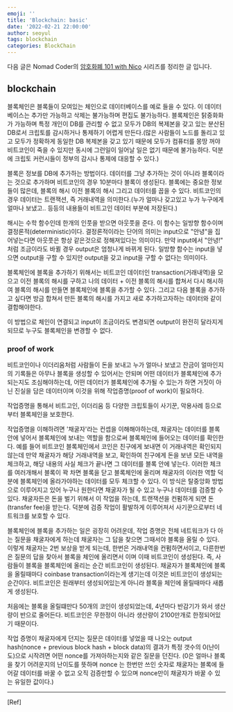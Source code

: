 ```yaml
---
emoji: ''
title: 'Blockchain: basic'
date: '2022-02-21 22:00:00'
author: seoyul
tags: blockchain
categories: BlockChain
---
```


다음 글은 Nomad Coder의 [암호화폐 101 with Nico](https://www.youtube.com/watch?v=ElGBP90XZWE&list=PL7jH19IHhOLOJfXeVqjtiawzNQLxOgTdq&index=3) 시리즈를 정리한 글 입니다.

## blockchain
블록체인은 블록들이 모여있는 체인으로 데이터베이스를 예로 들을 수 있다. 이 데이터베이스는 추가만 가능하고 삭제는 불가능하며 편집도 불가능하다.
블록체인은 탉중화화가 가능하며 특정 개인이 DB를 관리할 수 없고 모두가 DB의 복제본을 갖고 있는 분산된 DB로서 크립토를 감시하거나 통제하기 어렵게 만든다.(많은 사람들이 노드를 돌리고 있고 모두가 정확하게 동일한 DB 복제본을 갖고 있기 때문에 모두가 컴퓨터를 몽땅 꺼야 비트코인이 죽을 수 있지만 동시에 그런일이 일어날 일은 없기 때문에 불가능하다. 덕분에 크립토 커런시들이 정부의 감시나 통제에 대응할 수 있다.)

블록은 정보를 DB에 추가하는 방법이다. 데이터를 그냥 추가하는 것이 아니라 블록이라는 것으로 추가하며 비트코인의 경우 10분마다 블록이 생성된다.
블록에는 중요한 정보들이 많은데, 블록의 해시 이전 블록의 해시 그리고 데이터를 꼽을 수 있다.
비트코인의 경우 데이터는 트랜잭션, 즉 거래내역을 의미한다.(누가 얼마나 갖고있고 누가 누구에게 얼마나 보냈고.. 등등의 내용들이 비트고인 데이터 부분에 저장된다.)

해시는 수학 함수인데 한개의 인풋을 받으면 아웃풋을 준다. 이 함수는 일방향 함수이며 결정론적(deterministic)이다. 
결정론적이라는 단어의 의미는 input으로 "안녕"을 집어넣는다면 아웃풋은 항상 같은것으로 정해져있다는 의미이다. 만약 input에서 "안녕!" 처럼 조금이라도 바뀔 경우 output은 엄청나게 바뀌게 된다.
일방향 함수는 input을 넣으면 output을 구할 수 있지만 output을 갖고 input을 구할 수 없다는 의미이다.

블록체인에 블록을 추가하기 위해서는 비트코인 데이터인 transaction(거래내역)을 모으고 이전 블록의 해시를 구하고 나의 데이터 + 이전 블록의 해시를 합쳐서 다시 해시하여 블록의 해시를 만들면 블록체인에 블록을 추가할 수 있다. 그리고 다음 블록을 추가하고 싶다면 방금 합쳐서 만든 블록의 해시를 가지고 새로 추가하고자하는 데이터와 같이 결합해야한다.

이 방법으로 체인이 연결되고 input이 조금이라도 변경되면 output이 완전히 달라지게 되므로 누구도 블록체인을 변경할 수 없다.


### proof of work
비트코인이나 이더리움처럼 사람들이 돈을 보내고 누가 얼마나 보냈고 잔금이 얼마인지의 기록들은 아무나 블록을 생성할 수 있어서는 안되며 어떤 데이터가 블록체인에 추가되는지도 조심해야하는데, 어떤 데이터가 블록체인에 추가될 수 있는가 하면 거짓이 아닌 진실을 담은 데이터이며 이것을 위해 작업증명(proof of work)이 필요하다.

작업증명을 통해서 비트고인, 이더리움 등 다양한 크립토들이 사기꾼, 악용사례 등으로 부터 블록체인을 보호한다. 

작업증명을 이해하려면 '채굴자'라는 컨셉을 이해해야하는데, 채굴자는 데이터를 블록 안에 넣어서 블록체인에 보내는 역할을 함으로써 블록체인에 들어오는 데이터를 확인한다. 
예를 들어 비트코인 블록체인에서 코인은 친구에게 보내면 이 거래내역은 확인되지 않는데 만약 채굴자가 해당 거래내역을 보고, 확인하여 친구에게 돈을 보낸 모든 내역을 체크하고, 해당 내용의 사실 체크가 끝나면 그 데이터를 블록 안에 넣는다. 이러한 체크를 여러개해서 블록이 꽉 차면 블록을 닫고 블록체인에 올리며 채굴자의 이러한 역할 덕분에 블록체인에 올라가야하는 데이터를 모두 체크할 수 있다. 
이 방식은 탈중앙화 방법으로 이루어지고 있어 누구나 원한다면 채굴자가 될 수 있고 누구나 데이터를 검증할 수 있다. 채굴자든은 돈을 벌기 위해서 이 작업을 하는데, 트랜잭션을 컨펌하게 되면 돈(transfer fee)을 받는다. 덕분에 검증 작업이 활발하게 이루어져서 사기꾼으로부터 네트워크를 보호할 수 있다.

블록체인에 블록을 추가하는 일은 굉장히 어려운데, 작업 증명은 전체 네트워크가 다 아는 질문을 채굴자에게 하는데 채굴자는 그 답을 찾으면 그때서야 블록을 올릴 수 있다.
이렇게 채굴자는 2번 보상을 받게 되는데, 한번은 거래내역을 컨펌하면서이고, 다른한번은 질문의 답을 찾아서 블록을 체인에 올리면서 이며 이때 비트코인이 생성된다. 즉, 사람들이 블록을 블록체인에 올리는 순간 비트코인이 생성된다. 
채굴자가 블록체인에 블록을 올릴때마다 coinbase transaction이라는게 생기는데 이것은 비트코인이 생성되는 순간이다. 비트코인은 원래부터 생성되어있는게 아니라 블록을 체인에 올릴때마다 새롭게 생성된다.

처음에는 블록을 올릴떄만다 50개의 코인이 생성되었는데, 4년마다 반감기가 와서 생산량이 반으로 줄어든다. 비트코인은 무한정이 아니라 생산량이 2100만개로 한정되어있기 때문이다.

작업 증명이 채굴자에게 던지는 질문은 데이터를 넣었을 때 나오는 output hash(nonce + previous block hash + block data)의 결과가 특정 갯수의 0(난이도)으로 시작려면 어떤 nonce를 가져아하는지와 같은 질문을 던진다. (0은 얼마나 블록을 찾기 어려운지의 난이도를 뜻하며 nonce 는 한번만 쓰인 숫자로 채굴자는 블록에 들어갈 데이터를 바꿀 수 없고 오직 검증만할 수 있으며 nonce만이 채굴자가 바꿀 수 있는 유일한 값이다.)









***
[Ref]



```toc

```

